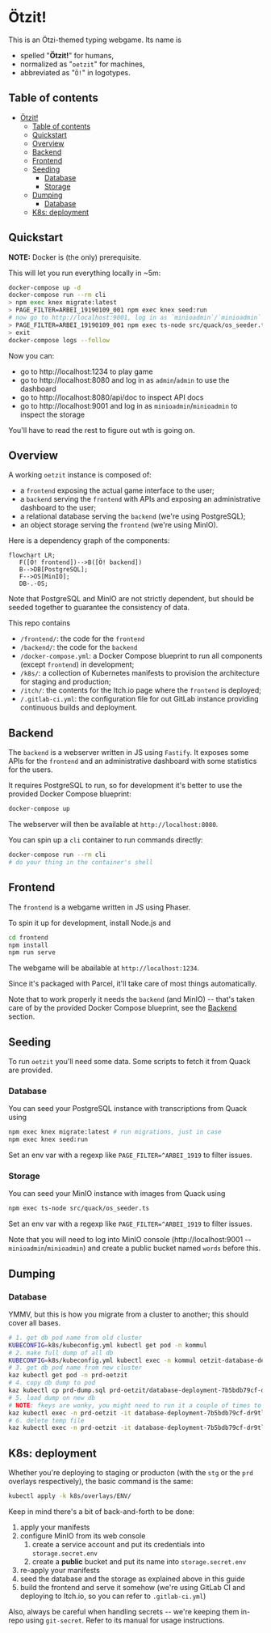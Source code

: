 # Ötzit!

This is an Ötzi-themed typing webgame.
Its name is

- spelled "**Ötzit!**" for humans,
- normalized as "`oetzit`" for machines,
- abbreviated as "`Ö!`" in logotypes.

## Table of contents

- [Ötzit!](#ötzit)
  - [Table of contents](#table-of-contents)
  - [Quickstart](#quickstart)
  - [Overview](#overview)
  - [Backend](#backend)
  - [Frontend](#frontend)
  - [Seeding](#seeding)
    - [Database](#database)
    - [Storage](#storage)
  - [Dumping](#dumping)
    - [Database](#database-1)
  - [K8s: deployment](#k8s-deployment)

## Quickstart

**NOTE:** Docker is (the only) prerequisite.

This will let you run everything locally in ~5m:

```bash
docker-compose up -d
docker-compose run --rm cli
> npm exec knex migrate:latest
> PAGE_FILTER=ARBEI_19190109_001 npm exec knex seed:run
# now go to http://localhost:9001, log in as `minioadmin`/`minioadmin` and create a PUBLIC bucket named `words`
> PAGE_FILTER=ARBEI_19190109_001 npm exec ts-node src/quack/os_seeder.ts
> exit
docker-compose logs --follow
```

Now you can:

- go to http://localhost:1234 to play game
- go to http://localhost:8080 and log in as `admin`/`admin` to use the dashboard
- go to http://localhost:8080/api/doc to inspect API docs
- go to http://localhost:9001 and log in as `minioadmin`/`minioadmin` to inspect the storage

You'll have to read the rest to figure out wth is going on.

## Overview

A working `oetzit` instance is composed of:

- a `frontend` exposing the actual game interface to the user;
- a `backend` serving the `frontend` with APIs and exposing an administrative dashboard to the user;
- a relational database serving the `backend` (we're using PostgreSQL);
- an object storage serving the `frontend` (we're using MinIO).

Here is a dependency graph of the components:

```mermaid
flowchart LR;
   F([Ö! frontend])-->B([Ö! backend])
   B-->DB[PostgreSQL];
   F-->OS[MinIO];
   DB-.-OS;
```

Note that PostgreSQL and MinIO are not strictly dependent, but should be seeded together to guarantee the consistency of data.

This repo contains

- `/frontend/`: the code for the `frontend`
- `/backend/`: the code for the `backend`
- `/docker-compose.yml`: a Docker Compose blueprint to run all components (except `frontend`) in development;
- `/k8s/`: a collection of Kubernetes manifests to provision the architecture for staging and production;
- `/itch/`: the contents for the Itch.io page where the `frontend` is deployed;
- `/.gitlab-ci.yml`: the configuration file for out GitLab instance providing continuous builds and deployment.

## Backend

The `backend` is a webserver written in JS using `Fastify`.
It exposes some APIs for the `frontend` and an administrative dashboard with some statistics for the users.

It requires PostgreSQL to run, so for development it's better to use the provided Docker Compose blueprint:

```bash
docker-compose up
```

The webserver will then be available at `http://localhost:8080`.

You can spin up a `cli` container to run commands directly:

```bash
docker-compose run --rm cli
# do your thing in the container's shell
```

## Frontend

The `frontend` is a webgame written in JS using Phaser.

To spin it up for development, install Node.js and

```bash
cd frontend
npm install
npm run serve
```

The webgame will be abailable at `http://localhost:1234`.

Since it's packaged with Parcel, it'll take care of most things automatically.

Note that to work properly it needs the `backend` (and MinIO) -- that's taken care of by the provided Docker Compose blueprint, see the [Backend](#backend) section.

## Seeding

To run `oetzit` you'll need some data.
Some scripts to fetch it from Quack are provided.

### Database

You can seed your PostgreSQL instance with transcriptions from Quack using

```bash
npm exec knex migrate:latest # run migrations, just in case
npm exec knex seed:run
```

Set an env var with a regexp like `PAGE_FILTER=^ARBEI_1919` to filter issues.

### Storage

You can seed your MinIO instance with images from Quack using

```bash
npm exec ts-node src/quack/os_seeder.ts
```

Set an env var with a regexp like `PAGE_FILTER=^ARBEI_1919` to filter issues.

Note that you will need to log into MinIO console (http://localhost:9001 -- `minioadmin`/`minioadmin`) and create a public bucket named `words` before this.

## Dumping

### Database

YMMV, but this is how you migrate from a cluster to another; this should cover all bases.

```bash
# 1. get db pod name from old cluster
KUBECONFIG=k8s/kubeconfig.yml kubectl get pod -n kommul
# 2. make full dump of all db
KUBECONFIG=k8s/kubeconfig.yml kubectl exec -n kommul oetzit-database-deployment-6b457cbddc-srxnk -- pg_dumpall --username=oetzit_prd_un > prd-dump.sql
# 3. get db pod name from new cluster
kaz kubectl get pod -n prd-oetzit
# 4. copy db dump to pod
kaz kubectl cp prd-dump.sql prd-oetzit/database-deployment-7b5bdb79cf-dr9tl:/tmp/prd-dump.sql
# 5. load dump on new db
# NOTE: fkeys are wonky, you might need to run it a couple of times to get all data in (yikes!)
kaz kubectl exec -n prd-oetzit -it database-deployment-7b5bdb79cf-dr9tl -- psql --username=oetzit_prd_un --dbname=oetzit_prd_db -f /tmp/prd-dump.sql
# 6. delete temp file
kaz kubectl exec -n prd-oetzit -it database-deployment-7b5bdb79cf-dr9tl -- rm /tmp/prd-dump.sql
```

## K8s: deployment

Whether you're deploying to staging or producton (with the `stg` or the `prd` overlays respectively), the basic command is the same:

```bash
kubectl apply -k k8s/overlays/ENV/
```

Keep in mind there's a bit of back-and-forth to be done:

1. apply your manifests
2. configure MinIO from its web console
   1. create a service account and put its credentials into `storage.secret.env`
   2. create a **public** bucket and put its name into `storage.secret.env`
3. re-apply your manifests
4. seed the database and the storage as explained above in this guide
5. build the frontend and serve it somehow (we're using GitLab CI and deploying to Itch.io, so you can refer to `.gitlab-ci.yml`)

Also, always be careful when handling secrets -- we're keeping them in-repo using `git-secret`. Refer to its manual for usage instructions.
